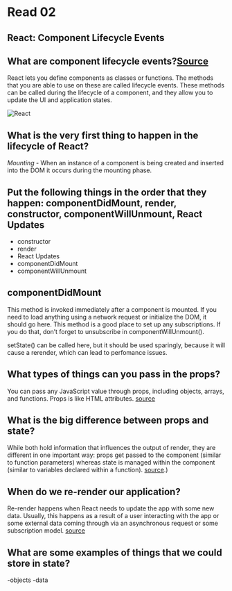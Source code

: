 # Read 02

## React: Component Lifecycle Events

## What are component lifecycle events?[Source](https://medium.com/@joshuablankenshipnola/react-component-lifecycle-events-cb77e670a093)

React lets you define components as classes or functions. The methods that you are able to use on these are called lifecycle events. These methods can be called during the lifecycle of a component, and they allow you to update the UI and application states.

![React](https://user-images.githubusercontent.com/120413183/221799343-79e1d800-5098-4ae0-8d02-f2267cabc67a.png)

## What is the very first thing to happen in the lifecycle of React?

*Mounting* - When an instance of a component is being created and inserted into the DOM it occurs during the mounting phase.

## Put the following things in the order that they happen: componentDidMount, render, constructor, componentWillUnmount, React Updates

- constructor
- render
- React Updates
- componentDidMount
- componentWillUnmount

## componentDidMount

This method is invoked immediately after a component is mounted. If you need to load anything using a network request or initialize the DOM, it should go here. This method is a good place to set up any subscriptions. If you do that, don’t forget to unsubscribe in componentWillUnmount().

setState() can be called here, but it should be used sparingly, because it will cause a rerender, which can lead to perfomance issues.

## What types of things can you pass in the props?

You can pass any JavaScript value through props, including objects, arrays, and functions. Props is like HTML attributes. [source](https://beta.reactjs.org/learn/passing-props-to-a-component)

## What is the big difference between props and state?

While both hold information that influences the output of render, they are different in one important way: 
props get passed to the component (similar to function parameters)
whereas state is managed within the component (similar to variables declared within a function). [source](https://reactjs.org/docs/faq-state.html#:~:text=While%20both%20hold%20information%20that,variables%20declared%20within%20a%20function).)

## When do we re-render our application?

Re-render happens when React needs to update the app with some new data. Usually, this happens as a result of a user interacting with the app or some external data coming through via an asynchronous request or some subscription model. [source](https://www.developerway.com/posts/react-re-renders-guide)

## What are some examples of things that we could store in state?
-objects
-data
